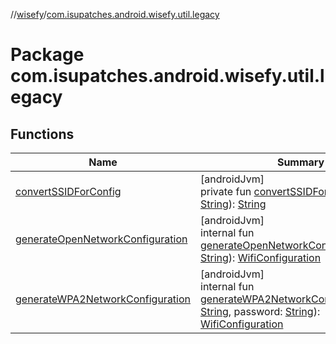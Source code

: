 //[wisefy](../../index.md)/[com.isupatches.android.wisefy.util.legacy](index.md)

# Package com.isupatches.android.wisefy.util.legacy

## Functions

| Name | Summary |
|---|---|
| [convertSSIDForConfig](convert-s-s-i-d-for-config.md) | [androidJvm]<br>private fun [convertSSIDForConfig](convert-s-s-i-d-for-config.md)(ssid: [String](https://kotlinlang.org/api/latest/jvm/stdlib/kotlin/-string/index.html)): [String](https://kotlinlang.org/api/latest/jvm/stdlib/kotlin/-string/index.html) |
| [generateOpenNetworkConfiguration](generate-open-network-configuration.md) | [androidJvm]<br>internal fun [generateOpenNetworkConfiguration](generate-open-network-configuration.md)(ssid: [String](https://kotlinlang.org/api/latest/jvm/stdlib/kotlin/-string/index.html)): [WifiConfiguration](https://developer.android.com/reference/kotlin/android/net/wifi/WifiConfiguration.html) |
| [generateWPA2NetworkConfiguration](generate-w-p-a2-network-configuration.md) | [androidJvm]<br>internal fun [generateWPA2NetworkConfiguration](generate-w-p-a2-network-configuration.md)(ssid: [String](https://kotlinlang.org/api/latest/jvm/stdlib/kotlin/-string/index.html), password: [String](https://kotlinlang.org/api/latest/jvm/stdlib/kotlin/-string/index.html)): [WifiConfiguration](https://developer.android.com/reference/kotlin/android/net/wifi/WifiConfiguration.html) |
